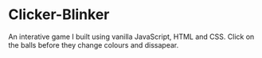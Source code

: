 # Clicker-Blinker

An interative game I built using vanilla JavaScript, HTML and CSS. Click on the balls before they change colours and dissapear.
